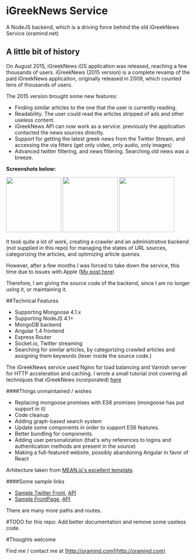 iGreekNews Service
===================

A NodeJS backend, which is a driving force behind the old iGreekNews Service (oramind.net)

A little bit of history
-----------------------

On August 2015, iGreekNews iOS application was released, reaching a few thousands of users. iGreekNews (2015 version) is a complete revamp of the paid iGreekNews application, originally released in 2009, which counted tens of thousands of users.

The 2015 version brought some new features:

 - Finding similar articles to the one that the user is currently reading.
 - Readability. The user could read the articles stripped of ads and other useless content. 
 - iGreekNews API can now work as a service. previously the application contacted the news sources directly.
 - Support for getting the latest greek news from the Twitter Stream, and accessing the via filters (get only video, only audio, only images)
 - Advanced twitter filtering, and news filtering. Searching old news was a breeze.
 
**Screenshots below:**

<img src="http://oramind.com/wp-content/uploads/2015/08/500x500bb-80-3.png" width="150"> <img src="http://oramind.com/wp-content/uploads/2015/08/500x500bb-80.png" width="150"> <img src="http://oramind.com/wp-content/uploads/2015/08/500x500bb-80-1.png" width="150">

It took quite a lot of work, creating a crawler and an administrative backend (not supplied in this repo) for managing the states of URL sources, categorizing the articles, and optimizing article queries.

However, after a few months I was forced to take down the service, this time due to issues with Apple ([My post here](http://oramind.com/r-i-p-igreeknews-part-2/))


Therefore, I am giving the source code of the backend, since I am no longer using it, or maintaining it.

##Technical Features

 - Supporting Mongoose 4.1.x
 - Supporting NodeJS 4.1+
 - MongoDB backend
 - Angular 1.4 frontend
 - Express Router
 - Socket.io, Twitter streaming
 - Searching for similar articles, by categorizing crawled articles and assigning them keywords (lexer inside the source code.)
 
 The iGreekNews service used Nginx for load balancing and Varnish server for HTTP acceleration and caching. I wrote a small tutorial (not covering all techniques that iGreekNews incorporated) [here](http://oramind.com/nodejs-varnish-nginx/)

####Things unmaintained / wishes

 - Replacing mongoose promises with ES6 promises (mongoose has put support in it)
 - Code cleanup
 - Adding graph-based search system
 - Update some components in order to support ES6 features.
 - Better bundling for components.
 - Adding user personalization (that's why references to logins and authentication methods are present in the source)
 - Making a full-featured website, possibly abandoning Angular in favor of React

Arhitecture taken from [MEAN.js's excellent template](https://github.com/meanjs/mean).

####Some sample links

- [Sample Twitter Front](http://oramind.net:3000/#!/twitter), [API](http://oramind.net:3000/api/twitter/leads)
- [Sample FrontPage](http://oramind.net:3000/#!/dashboard), [API](http://oramind.net:3000/api/leads)

There are many more paths and routes.


#TODO for this repo:
Add better documentation and remove some useless code.



#Thoughts welcome

Find me / contact me at [http://oramind.com](http://oramind.com)
